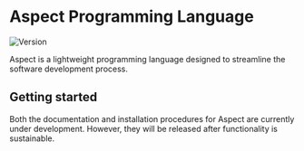 # Aspect Programming Language

![Version](https://img.shields.io/badge/version-0.0.0-blue)

Aspect is a lightweight programming language designed to streamline the software development process.

## Getting started

Both the documentation and installation procedures for Aspect are currently under development. However, they will be released after functionality is sustainable.